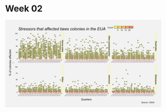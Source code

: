 
# Week 02
![](https://github.com/ronycoelho/tidytuesday/blob/main/2022/week_2/week_2.png?raw=true)
